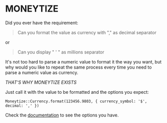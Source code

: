 # MONEYTIZE
Did you ever have the requirement:
> Can you format the value as currency with "," as decimal separator

or

> Can you display " ' " as millions separator

It's not too hard to parse a numeric value to format it the way you want,
but why would you like to repeat the same process every time you need to parse
a numeric value as currency.

*_THAT'S WHY MONEYTIZE EXISTS_*

Just call it with the value to be formatted and the options you expect:
```
Moneytize::Currency.format(123456.9803, { currency_symbol: '$', decimal: ',' })
```

Check the [documentation](#) to see the options you have.
